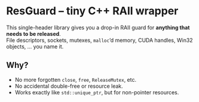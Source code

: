 # ResGuard – tiny C++ RAII wrapper

This single-header library gives you a drop-in RAII guard for **anything that needs to be released**.  
File descriptors, sockets, mutexes, `malloc`’d memory, CUDA handles, Win32 objects, … you name it.

## Why?

- No more forgotten `close`, `free`, `ReleaseMutex`, etc.  
- No accidental double-free or resource leak.  
- Works exactly like `std::unique_ptr`, but for non-pointer resources.


